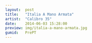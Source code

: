 ```yaml
---
layout:  post
title:   "Italia A Mano Armata"
artist:  "Calibro 35"
date:    2014-06-03 15:28:00
preview: img/italia-a-mano-armata.jpg
gumid:   PrePT
---
```


<!-- vim: set tw=79 spell spelllang=en: -->
